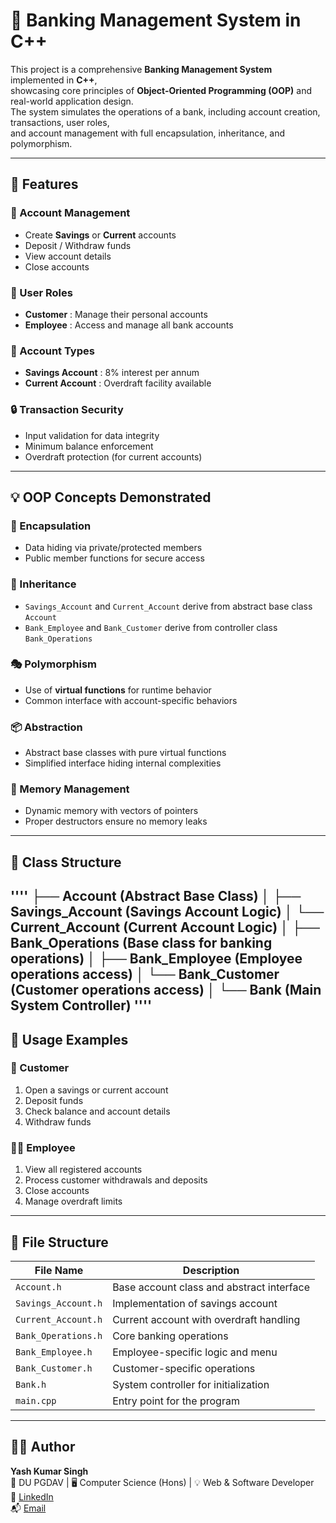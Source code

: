# 🏦 Banking Management System in C++

This project is a comprehensive **Banking Management System** implemented in **C++**,  
showcasing core principles of **Object-Oriented Programming (OOP)** and real-world application design.  
The system simulates the operations of a bank, including account creation, transactions, user roles,  
and account management with full encapsulation, inheritance, and polymorphism.

---

## 🚀 Features

### 🧾 Account Management
- Create **Savings** or **Current** accounts  
- Deposit / Withdraw funds  
- View account details  
- Close accounts  

### 👥 User Roles
- **Customer** : Manage their personal accounts  
- **Employee** : Access and manage all bank accounts  

### 🏦 Account Types
- **Savings Account** : 8% interest per annum  
- **Current Account** : Overdraft facility available  

### 🔒 Transaction Security
- Input validation for data integrity  
- Minimum balance enforcement  
- Overdraft protection (for current accounts)  

---

## 💡 OOP Concepts Demonstrated

### 🧊 Encapsulation
- Data hiding via private/protected members  
- Public member functions for secure access  

### 🧬 Inheritance
- `Savings_Account` and `Current_Account` derive from abstract base class `Account`  
- `Bank_Employee` and `Bank_Customer` derive from controller class `Bank_Operations`  

### 🎭 Polymorphism
- Use of **virtual functions** for runtime behavior  
- Common interface with account-specific behaviors  

### 📦 Abstraction
- Abstract base classes with pure virtual functions  
- Simplified interface hiding internal complexities  

### 🧹 Memory Management
- Dynamic memory with vectors of pointers  
- Proper destructors ensure no memory leaks  

---

## 🧱 Class Structure
''''
├── Account (Abstract Base Class)
│ ├── Savings_Account (Savings Account Logic)
│ └── Current_Account (Current Account Logic)
│
├── Bank_Operations (Base class for banking operations)
│ ├── Bank_Employee (Employee operations access)
│ └── Bank_Customer (Customer operations access)
│
└── Bank (Main System Controller)
''''
---

## 🔧 Usage Examples

### 👤 Customer 
1. Open a savings or current account  
2. Deposit funds  
3. Check balance and account details  
4. Withdraw funds  

### 🧑‍💼 Employee 
1. View all registered accounts  
2. Process customer withdrawals and deposits  
3. Close accounts  
4. Manage overdraft limits  

---

## 📂 File Structure

| File Name             | Description                               |
|---------------------- |-------------------------------------------|
| `Account.h`           | Base account class and abstract interface |
| `Savings_Account.h`   | Implementation of savings account         |
| `Current_Account.h`   | Current account with overdraft handling   |
| `Bank_Operations.h`   | Core banking operations                   |
| `Bank_Employee.h`     | Employee-specific logic and menu          |
| `Bank_Customer.h`     | Customer-specific operations              |
| `Bank.h`              | System controller for initialization      |
| `main.cpp`            | Entry point for the program               |

---

## 👨‍💻 Author

**Yash Kumar Singh**  
📘 DU PGDAV | 🖥️ Computer Science (Hons) | 💡 Web & Software Developer  
🔗 [LinkedIn](https://www.linkedin.com/in/yash-kumar-singh-)  
📬 [Email](mailto:yashkumarsingh1607@gmail.com)
